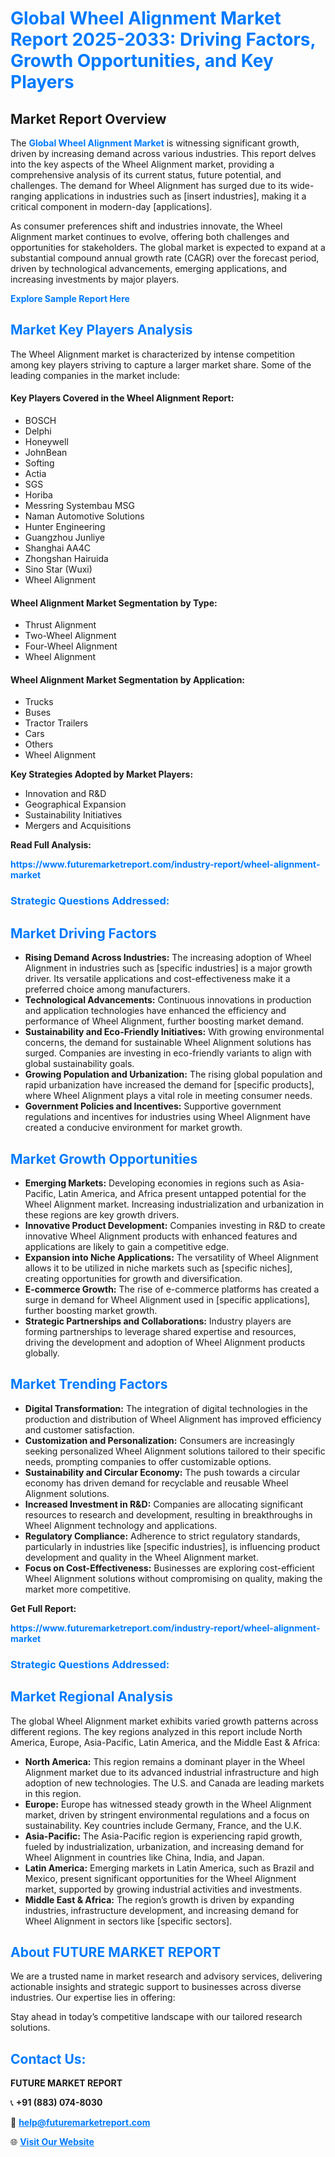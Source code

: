 <h1 style="color: #007BFF;">Global Wheel Alignment Market Report 2025-2033: Driving Factors, Growth Opportunities, and Key Players</h1>

<section id="overview">
<h2>Market Report Overview</h2>
<p>The <a href="https://www.futuremarketreport.com/industry-report/wheel-alignment-market" style="color: #007BFF; text-decoration: none;"><strong>Global Wheel Alignment Market</strong></a> is witnessing significant growth, driven by increasing demand across various industries. This report delves into the key aspects of the Wheel Alignment market, providing a comprehensive analysis of its current status, future potential, and challenges. The demand for Wheel Alignment has surged due to its wide-ranging applications in industries such as [insert industries], making it a critical component in modern-day [applications].</p>
<p>As consumer preferences shift and industries innovate, the Wheel Alignment market continues to evolve, offering both challenges and opportunities for stakeholders. The global market is expected to expand at a substantial compound annual growth rate (CAGR) over the forecast period, driven by technological advancements, emerging applications, and increasing investments by major players.</p>
</section>

<section id="overview">
<p><a href="https://www.futuremarketreport.com/request-sample/reportId=101443" style="color: #007BFF; text-decoration: none;"><strong>Explore Sample Report Here</strong></a></p>
</section>

<section id="key-players">
<h2 style="color: #007BFF;">Market Key Players Analysis</h2>
<p>The Wheel Alignment market is characterized by intense competition among key players striving to capture a larger market share. Some of the leading companies in the market include:</p>
<h4>Key Players Covered in the Wheel Alignment Report:</h4>
<ul><li>BOSCH</li><li>Delphi</li><li>Honeywell</li><li>JohnBean</li><li>Softing</li><li>Actia</li><li>SGS</li><li>Horiba</li><li>Messring Systembau MSG</li><li>Naman Automotive Solutions</li><li>Hunter Engineering</li><li>Guangzhou Junliye</li><li>Shanghai AA4C</li><li>Zhongshan Hairuida</li><li>Sino Star (Wuxi)</li><li>Wheel Alignment</li></ul>
<h4>Wheel Alignment Market Segmentation by Type:</h4>
<ul><li>Thrust Alignment</li><li>Two-Wheel Alignment</li><li>Four-Wheel Alignment</li><li>Wheel Alignment</li></ul>

<h4>Wheel Alignment Market Segmentation by Application:</h4>
<ul><li>Trucks</li><li>Buses</li><li>Tractor Trailers</li><li>Cars</li><li>Others</li><li>Wheel Alignment</li></ul>
<p><strong>Key Strategies Adopted by Market Players:</strong></p>
<ul>
<li>Innovation and R&D</li>
<li>Geographical Expansion</li>
<li>Sustainability Initiatives</li>
<li>Mergers and Acquisitions</li>
</ul>
</section>

<section>
<p><strong>Read Full Analysis: </strong></p><a href="https://www.futuremarketreport.com/industry-report/wheel-alignment-market" style="color: #007BFF; text-decoration: none;"><strong>https://www.futuremarketreport.com/industry-report/wheel-alignment-market</strong></a>
<h3 style="color: #007BFF;">Strategic Questions Addressed:</h3>
</section>

<section id="driving-factors">
<h2 style="color: #007BFF;">Market Driving Factors</h2>
<ul>
<li><strong>Rising Demand Across Industries:</strong> The increasing adoption of Wheel Alignment in industries such as [specific industries] is a major growth driver. Its versatile applications and cost-effectiveness make it a preferred choice among manufacturers.</li>
<li><strong>Technological Advancements:</strong> Continuous innovations in production and application technologies have enhanced the efficiency and performance of Wheel Alignment, further boosting market demand.</li>
<li><strong>Sustainability and Eco-Friendly Initiatives:</strong> With growing environmental concerns, the demand for sustainable Wheel Alignment solutions has surged. Companies are investing in eco-friendly variants to align with global sustainability goals.</li>
<li><strong>Growing Population and Urbanization:</strong> The rising global population and rapid urbanization have increased the demand for [specific products], where Wheel Alignment plays a vital role in meeting consumer needs.</li>
<li><strong>Government Policies and Incentives:</strong> Supportive government regulations and incentives for industries using Wheel Alignment have created a conducive environment for market growth.</li>
</ul>
</section>

<section id="growth-opportunities">
<h2 style="color: #007BFF;">Market Growth Opportunities</h2>
<ul>
<li><strong>Emerging Markets:</strong> Developing economies in regions such as Asia-Pacific, Latin America, and Africa present untapped potential for the Wheel Alignment market. Increasing industrialization and urbanization in these regions are key growth drivers.</li>
<li><strong>Innovative Product Development:</strong> Companies investing in R&D to create innovative Wheel Alignment products with enhanced features and applications are likely to gain a competitive edge.</li>
<li><strong>Expansion into Niche Applications:</strong> The versatility of Wheel Alignment allows it to be utilized in niche markets such as [specific niches], creating opportunities for growth and diversification.</li>
<li><strong>E-commerce Growth:</strong> The rise of e-commerce platforms has created a surge in demand for Wheel Alignment used in [specific applications], further boosting market growth.</li>
<li><strong>Strategic Partnerships and Collaborations:</strong> Industry players are forming partnerships to leverage shared expertise and resources, driving the development and adoption of Wheel Alignment products globally.</li>
</ul>
</section>

<section id="trending-factors">
<h2 style="color: #007BFF;">Market Trending Factors</h2>
<ul>
<li><strong>Digital Transformation:</strong> The integration of digital technologies in the production and distribution of Wheel Alignment has improved efficiency and customer satisfaction.</li>
<li><strong>Customization and Personalization:</strong> Consumers are increasingly seeking personalized Wheel Alignment solutions tailored to their specific needs, prompting companies to offer customizable options.</li>
<li><strong>Sustainability and Circular Economy:</strong> The push towards a circular economy has driven demand for recyclable and reusable Wheel Alignment solutions.</li>
<li><strong>Increased Investment in R&D:</strong> Companies are allocating significant resources to research and development, resulting in breakthroughs in Wheel Alignment technology and applications.</li>
<li><strong>Regulatory Compliance:</strong> Adherence to strict regulatory standards, particularly in industries like [specific industries], is influencing product development and quality in the Wheel Alignment market.</li>
<li><strong>Focus on Cost-Effectiveness:</strong> Businesses are exploring cost-efficient Wheel Alignment solutions without compromising on quality, making the market more competitive.</li>
</ul>
</section>

<section>
<p><strong>Get Full Report: </strong></p><a href="https://www.futuremarketreport.com/industry-report/wheel-alignment-market" style="color: #007BFF; text-decoration: none;"><strong>https://www.futuremarketreport.com/industry-report/wheel-alignment-market</strong></a>
<h3 style="color: #007BFF;">Strategic Questions Addressed:</h3>
</section>


<section id="regional-analysis">
<h2 style="color: #007BFF;">Market Regional Analysis</h2>
<p>The global Wheel Alignment market exhibits varied growth patterns across different regions. The key regions analyzed in this report include North America, Europe, Asia-Pacific, Latin America, and the Middle East & Africa:</p>
<ul>
<li><strong>North America:</strong> This region remains a dominant player in the Wheel Alignment market due to its advanced industrial infrastructure and high adoption of new technologies. The U.S. and Canada are leading markets in this region.</li>
<li><strong>Europe:</strong> Europe has witnessed steady growth in the Wheel Alignment market, driven by stringent environmental regulations and a focus on sustainability. Key countries include Germany, France, and the U.K.</li>
<li><strong>Asia-Pacific:</strong> The Asia-Pacific region is experiencing rapid growth, fueled by industrialization, urbanization, and increasing demand for Wheel Alignment in countries like China, India, and Japan.</li>
<li><strong>Latin America:</strong> Emerging markets in Latin America, such as Brazil and Mexico, present significant opportunities for the Wheel Alignment market, supported by growing industrial activities and investments.</li>
<li><strong>Middle East & Africa:</strong> The region’s growth is driven by expanding industries, infrastructure development, and increasing demand for Wheel Alignment in sectors like [specific sectors].</li>
</ul>
</section>

<footer>
<h2 style="color: #007BFF;">About FUTURE MARKET REPORT</h2>
<p>We are a trusted name in market research and advisory services, delivering actionable insights and strategic support to businesses across diverse industries. Our expertise lies in offering:</p>

<p>Stay ahead in today’s competitive landscape with our tailored research solutions.</p>

<h2 style="color: #007BFF;">Contact Us:</h2>
<p><strong>FUTURE MARKET REPORT</strong></p>
<p>📞 <strong>+91 (883) 074-8030</strong></p>
<p>📧 <strong><a href="mailto:help@futuremarketreport.com" style="color: #007BFF;">help@futuremarketreport.com</a></strong></p>
<p>🌐 <strong><a href="https://www.futuremarketreport.com/" style="color: #007BFF;">Visit Our Website</a></strong></p>
</footer>